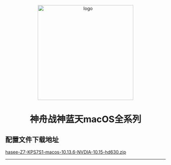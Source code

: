 <p align="center">
<img src="https://ws2.sinaimg.cn/large/9f1137b1gy1g1hg3epia2j20n505jt9q.jpg" width="300px" alt="logo">
<h1 align="center">神舟战神蓝天macOS全系列</h1>
<p align="center">
<h2>配置文件下载地址</h2>

[hasee-Z7-KPS7S1-macos-10.13.6-NVDIA-10.15-hd630.zip](https://shell-1251486450.cos.ap-shanghai.myqcloud.com/EFI/hasee-Z7-KPS7S1-macos-10.13.6-NVDIA-10.15-hd630.zip)
<hr/>

